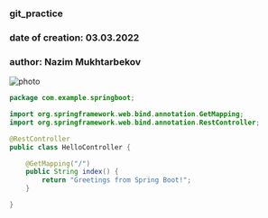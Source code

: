 ### git_practice

### date of creation: 03.03.2022

### author: Nazim Mukhtarbekov
![photo](https://media.proglib.io/wp-uploads/2019/03/java_logo.png)

```java
package com.example.springboot;

import org.springframework.web.bind.annotation.GetMapping;
import org.springframework.web.bind.annotation.RestController;

@RestController
public class HelloController {

	@GetMapping("/")
	public String index() {
		return "Greetings from Spring Boot!";
	}

}
```

